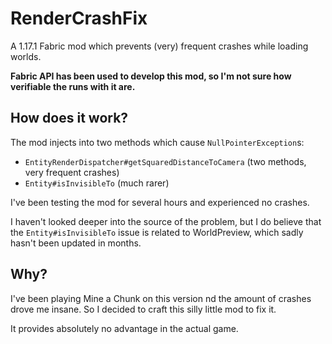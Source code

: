 # RenderCrashFix
A 1.17.1 Fabric mod which prevents (very) frequent crashes while loading worlds.

**Fabric API has been used to develop this mod, so I'm not sure how verifiable the runs with it are.**

## How does it work?
The mod injects into two methods which cause `NullPointerException`s:
- `EntityRenderDispatcher#getSquaredDistanceToCamera` (two methods, very frequent crashes)
- `Entity#isInvisibleTo` (much rarer)

I've been testing the mod for several hours and experienced no crashes.

I haven't looked deeper into the source of the problem, but I do believe that the `Entity#isInvisibleTo` issue is related to WorldPreview, which sadly hasn't been updated in months.

## Why?
I've been playing Mine a Chunk on this version nd the amount of crashes drove me insane. So I decided to craft this silly little mod to fix it.

It provides absolutely no advantage in the actual game.
